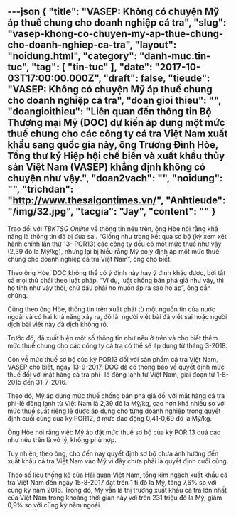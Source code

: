 ---json
{
    "title": "VASEP: Không có chuyện Mỹ áp thuế chung cho doanh nghiệp cá tra",
    "slug": "vasep-khong-co-chuyen-my-ap-thue-chung-cho-doanh-nghiep-ca-tra",
    "layout": "noidung.html",
    "category": "danh-muc.tin-tuc",
    "tag": [
        "tin-tuc"
    ],
    "date": "2017-10-03T17:00:00.000Z",
    "draft": false,
    "tieude": "VASEP: Không có chuyện Mỹ áp thuế chung cho doanh nghiệp cá tra",
    "doan gioi thieu": "",
    "doangioithieu": "Liên quan đến thông tin Bộ Thương mại Mỹ (DOC) dự kiến áp dụng một mức thuế chung cho các công ty cá tra Việt Nam xuất khẩu sang quốc gia này, ông Trương Đình Hòe, Tổng thư ký Hiệp hội chế biến và xuất khẩu thủy sản Việt Nam (VASEP) khẳng định không có chuyện như vậy.",
    "doan2vach": "",
    "noidung": "",
    "trichdan": "http://www.thesaigontimes.vn/",
    "Anhtieude": "/img/32.jpg",
    "tacgia": "Jay",
    "__content__": ""
}
---
<p><span style="font-size:14px">Trao đổi với&nbsp;<em>TBKTSG Online</em>&nbsp;về th&ocirc;ng tin n&ecirc;u tr&ecirc;n, &ocirc;ng H&ograve;e n&oacute;i rằng khả năng l&agrave; th&ocirc;ng tin đ&atilde; bị đưa sai. &ldquo;Giống như trong kết quả sơ bộ (kỳ xem x&eacute;t h&agrave;nh ch&iacute;nh lần thứ 13- POR13) c&aacute;c c&ocirc;ng ty đều c&oacute; một mức thuế như vậy (2,39 đ&ocirc; la Mỹ/kg), nhưng lại bị hiểu rằng Mỹ c&oacute; &yacute; định &aacute;p một mức thuế chung cho doanh nghiệp c&aacute; tra Việt Nam&rdquo;, &ocirc;ng cho biết.</span></p>

<p><span style="font-size:14px">Theo &ocirc;ng H&ograve;e, DOC kh&ocirc;ng thể c&oacute; &yacute; định n&agrave;y hay &yacute; định kh&aacute;c được, bởi tất cả mọi thứ phải theo luật ph&aacute;p. &ldquo;V&iacute; dụ, luật chống b&aacute;n ph&aacute; gi&aacute; như vậy, th&igrave; họ t&iacute;nh như vậy th&ocirc;i, chứ đ&acirc;u phải họ muốn &aacute;p ra sao họ &aacute;p&rdquo;, &ocirc;ng dẫn chứng.</span></p>

<p><span style="font-size:14px">Cũng theo &ocirc;ng H&ograve;e, th&ocirc;ng tin tr&ecirc;n xuất ph&aacute;t từ một nguồn tin của nước ngo&agrave;i v&agrave; c&oacute; hai khả năng xảy ra, đ&oacute; l&agrave;: người viết b&agrave;i đ&atilde; viết sai hoặc người dịch b&agrave;i viết n&agrave;y đ&atilde; dịch kh&ocirc;ng r&otilde;.</span></p>

<p><span style="font-size:14px">Trước đ&oacute;, đ&atilde; xuất hiện một số th&ocirc;ng tin như n&ecirc;u ở tr&ecirc;n v&agrave; cho biết th&ecirc;m mức thuế chung cho c&aacute;c c&ocirc;ng ty c&aacute; tra c&oacute; thể sẽ &aacute;p dụng từ th&aacute;ng 3-2018.</span></p>

<p><span style="font-size:14px">C&ograve;n về mức thuế sơ bộ của kỳ POR13 đối với sản phẩm c&aacute; tra Việt Nam, VASEP cho biết, ng&agrave;y 13-9-2017, DOC đ&atilde; c&oacute; th&ocirc;ng b&aacute;o về quyết định mức thuế đối với mặt h&agrave;ng c&aacute; tra phi- l&ecirc; đ&ocirc;ng lạnh từ Việt Nam, giai đoạn từ 1-8-2015 đến 31-7-2016.</span></p>

<p><span style="font-size:14px">Theo đ&oacute;, Mỹ &aacute;p dụng mức thuế chống b&aacute;n ph&aacute; gi&aacute; đối với mặt h&agrave;ng c&aacute; tra phi-l&ecirc; đ&ocirc;ng lạnh từ Việt Nam l&agrave; 2,39 đ&ocirc; la Mỹ/kg, cao hơn kh&aacute; nhiều so với mức thuế suất ri&ecirc;ng lẻ được &aacute;p dụng cho từng doanh nghiệp trong quyết định cuối c&ugrave;ng của kỳ POR12, ở mức dao động 0,41-0,69 đ&ocirc; la Mỹ/kg.</span></p>

<p><span style="font-size:14px">&Ocirc;ng H&ograve;e n&oacute;i rằng việc Mỹ &aacute;p đặt mức thuế sơ bộ của kỳ POR 13 qu&aacute; cao như n&ecirc;u tr&ecirc;n l&agrave; v&ocirc; l&yacute;, kh&ocirc;ng ph&ugrave; hợp.</span></p>

<p><span style="font-size:14px">Tuy nhi&ecirc;n, theo &ocirc;ng, cho đến nay quyết định sơ bộ chưa ảnh hưởng đến xuất khẩu c&aacute; tra Việt Nam v&agrave;o Mỹ v&igrave; đ&acirc;y chưa phải l&agrave; quyết định cuối c&ugrave;ng.</span></p>

<p><span style="font-size:14px">Theo số liệu thống k&ecirc; của Hải quan Việt Nam, tổng kim ngạch xuất khẩu c&aacute; tra Việt Nam đ&ecirc;́n ngày 15-8-2017 đạt tr&ecirc;n 1 tỉ đ&ocirc; la Mỹ, tăng 7,6% so với c&ugrave;ng kỳ năm 2016. Trong đ&oacute;,&nbsp;Mỹ vẫn l&agrave; thị trường xuất khẩu c&aacute; tra lớn nhất của Việt Nam trong khoảng thời gian n&agrave;y với tr&ecirc;n 231 triệu đ&ocirc; la Mỹ, giảm 0,9% so với c&ugrave;ng kỳ năm ngo&aacute;i.</span></p>
